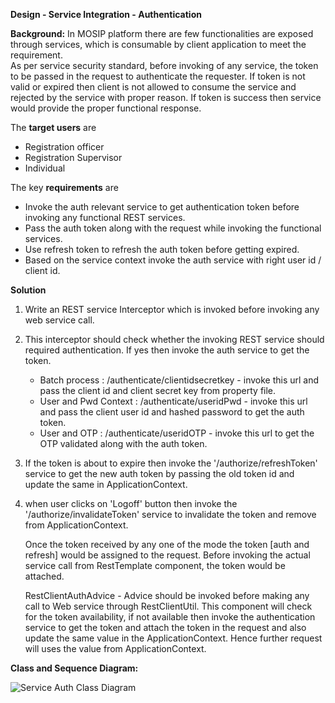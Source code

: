 
**Design - Service Integration - Authentication**

**Background:**
   In MOSIP platform there are few functionalities are exposed through services, which is consumable by client application to meet the requirement.  
   As per service security standard, before invoking of any service, the token to be passed in the request to authenticate the requester.  If token is 
   not valid or expired then client is not allowed to consume the service and rejected by the service with proper reason. If token is success then service 
   would provide the proper functional response.       


The **target users** are  

-   Registration officer  
-   Registration Supervisor  
-   Individual  

The key **requirements** are  

-   Invoke the auth relevant service to get authentication token before invoking any functional REST services.  
-   Pass the auth token along with the request while invoking the functional services.  
-   Use refresh token to refresh the auth token before getting expired.  
-   Based on the service context invoke the auth service with right user id / client id.  
      
    
**Solution**  

1.  Write an REST service Interceptor which is invoked before invoking any web service call.  
2.  This interceptor should check whether the invoking REST service should required authentication. If yes then invoke the auth service to get the token.  
    -  Batch process : /authenticate/clientidsecretkey - invoke this url and pass the client id and client secret key from property file.  
    -  User and Pwd Context : /authenticate/useridPwd - invoke this url and pass the client user id and hashed password to get the auth token.  
    -  User and OTP : /authenticate/useridOTP - invoke this url to get the OTP validated along with the auth token.  

3. If the token is about to expire then invoke the '/authorize/refreshToken' service to get the new auth token by passing the old token id and update the same in ApplicationContext.    
4. when user clicks on 'Logoff' button then invoke the '/authorize/invalidateToken' service to invalidate the token and remove from ApplicationContext.  

   Once the token received by any one of the mode the token [auth and refresh] would be assigned to the request. 
   Before invoking the actual service call from RestTemplate component, the token would be attached.  

   RestClientAuthAdvice - Advice should be invoked before making any call to Web service through RestClientUtil. This component will check for the token 
   availability, if not available then invoke the  authentication service to get the token and attach the token in the request and also update the same 
   value in the ApplicationContext. Hence further request will uses the value from ApplicationContext.  

    
**Class and Sequence Diagram:**  

![Service Auth Class Diagram](_images/service_auth_class_sequence_diagram.png)  

